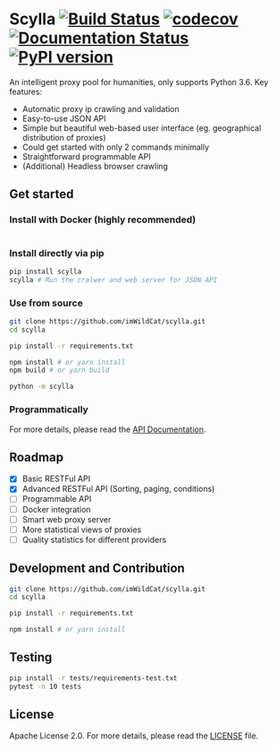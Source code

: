 Scylla [![Build Status](https://travis-ci.org/imWildCat/scylla.svg?branch=master)](https://travis-ci.org/imWildCat/scylla) [![codecov](https://codecov.io/gh/imWildCat/scylla/branch/master/graph/badge.svg)](https://codecov.io/gh/imWildCat/scylla) [![Documentation Status](https://readthedocs.org/projects/scylla-py/badge/?version=latest)](https://scylla.wildcat.io/en/latest/?badge=latest) [![PyPI version](https://badge.fury.io/py/scylla.svg)](https://badge.fury.io/py/scylla)
===

An intelligent proxy pool for humanities, only supports Python 3.6. Key features:

- Automatic proxy ip crawling and validation
- Easy-to-use JSON API
- Simple but beautiful web-based user interface (eg. geographical distribution of proxies)
- Could get started with only 2 commands minimally
- Straightforward programmable API
- (Additional) Headless browser crawling


## Get started

### Install with Docker (highly recommended)

```bash

```

### Install directly via pip

```bash
pip install scylla
scylla # Run the cralwer and web server for JSON API
```

### Use from source

```bash
git clone https://github.com/imWildCat/scylla.git
cd scylla

pip install -r requirements.txt

npm install # or yarn install
npm build # or yarn build

python -m scylla
```

### Programmatically


For more details, please read the [API Documentation](http://scylla.wildcat.io/en/latest/py-modindex.html).

## Roadmap

- [x] Basic RESTFul API
- [x] Advanced RESTFul API (Sorting, paging, conditions)
- [ ] Programmable API
- [ ] Docker integration
- [ ] Smart web proxy server
- [ ] More statistical views of proxies
- [ ] Quality statistics for different providers

## Development and Contribution

```bash
git clone https://github.com/imWildCat/scylla.git
cd scylla

pip install -r requirements.txt

npm install # or yarn install
```

## Testing

```bash
pip install -r tests/requirements-test.txt
pytest -n 10 tests
```

## License

Apache License 2.0. For more details, please read the [LICENSE](./LICENSE) file.
